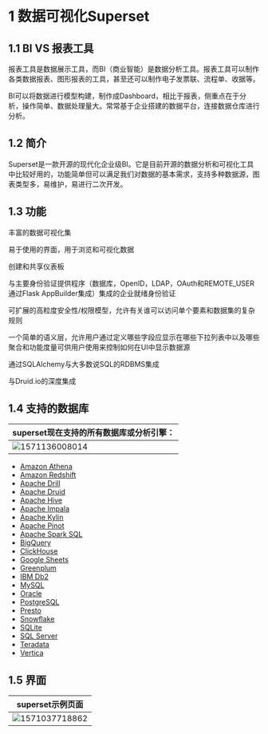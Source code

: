 # 1 数据可视化Superset

## 1.1 BI VS 报表工具
报表工具是数据展示工具，而BI（商业智能）是数据分析工具。报表工具可以制作各类数据报表、图形报表的工具，甚至还可以制作电子发票联、流程单、收据等。

BI可以将数据进行模型构建，制作成Dashboard，相比于报表，侧重点在于分析，操作简单、数据处理量大。常常基于企业搭建的数据平台，连接数据仓库进行分析。

## 1.2 简介

Superset是一款开源的现代化企业级BI。它是目前开源的数据分析和可视化工具中比较好用的，功能简单但可以满足我们对数据的基本需求，支持多种数据源，图表类型多，易维护，易进行二次开发。

## 1.3 功能
丰富的数据可视化集

易于使用的界面，用于浏览和可视化数据

创建和共享仪表板

与主要身份验证提供程序（数据库，OpenID，LDAP，OAuth和REMOTE_USER通过Flask AppBuilder集成）集成的企业就绪身份验证

可扩展的高粒度安全性/权限模型，允许有关谁可以访问单个要素和数据集的复杂规则

一个简单的语义层，允许用户通过定义哪些字段应显示在哪些下拉列表中以及哪些聚合和功能度量可供用户使用来控制如何在UI中显示数据源

通过SQLAlchemy与大多数说SQL的RDBMS集成

与Druid.io的深度集成

## 1.4 支持的数据库
| superset现在支持的所有数据库或分析引擎：                 |
| -------------------------------------------------------- |
| ![1571136008014](assets/1571136008014-1571491503570.png) |



- [Amazon Athena](https://aws.amazon.com/athena/)
- [Amazon Redshift](https://aws.amazon.com/redshift/)
- [Apache Drill](https://drill.apache.org/)
- [Apache Druid](http://druid.io/)
- [Apache Hive](https://hive.apache.org/)
- [Apache Impala](https://impala.apache.org/)
- [Apache Kylin](http://kylin.apache.org/)
- [Apache Pinot](https://pinot.incubator.apache.org/)
- [Apache Spark SQL](https://spark.apache.org/sql/)
- [BigQuery](https://cloud.google.com/bigquery/)
- [ClickHouse](https://clickhouse.yandex/)
- [Google Sheets](https://www.google.com/sheets/about/)
- [Greenplum](https://greenplum.org/)
- [IBM Db2](https://www.ibm.com/analytics/db2/)
- [MySQL](https://www.mysql.com/)
- [Oracle](https://www.oracle.com/database/)
- [PostgreSQL](https://www.postgresql.org/)
- [Presto](http://prestodb.github.io/)
- [Snowflake](https://www.snowflake.com/)
- [SQLite](https://www.sqlite.org/)
- [SQL Server](https://www.microsoft.com/en-us/sql-server/)
- [Teradata](https://www.teradata.com/)
- [Vertica](https://www.vertica.com/)

## 1.5 界面
| superset示例页面                                         |
| -------------------------------------------------------- |
| ![1571037718862](assets/1571037718862-1571491503568.png) |